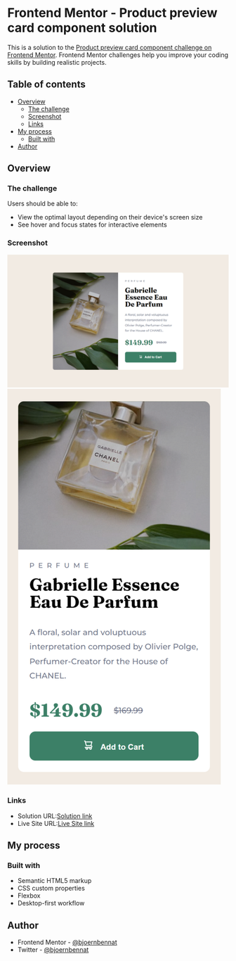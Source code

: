 # Frontend Mentor - Product preview card component solution

This is a solution to the [Product preview card component challenge on Frontend Mentor](https://www.frontendmentor.io/challenges/product-preview-card-component-GO7UmttRfa). Frontend Mentor challenges help you improve your coding skills by building realistic projects. 

## Table of contents

- [Overview](#overview)
  - [The challenge](#the-challenge)
  - [Screenshot](#screenshot)
  - [Links](#links)
- [My process](#my-process)
  - [Built with](#built-with)
- [Author](#author)


## Overview

### The challenge

Users should be able to:

- View the optimal layout depending on their device's screen size
- See hover and focus states for interactive elements

### Screenshot

![Desktop](./design/desktop-design-screenshot.png)
![Mobile](./design/mobile-design-screenshot.png)


### Links

- Solution URL:[Solution link](https://www.frontendmentor.io/challenges/product-preview-card-component-GO7UmttRfa/hub)
- Live Site URL:[Live Site link](https://bennatbjoern.github.io/product-preview-card-component)

## My process

### Built with

- Semantic HTML5 markup
- CSS custom properties
- Flexbox
- Desktop-first workflow

## Author

- Frontend Mentor - [@bjoernbennat](https://www.frontendmentor.io/profile/BennatBjoern)
- Twitter - [@bjoernbennat](https://twitter.com/bjoerncodes)
